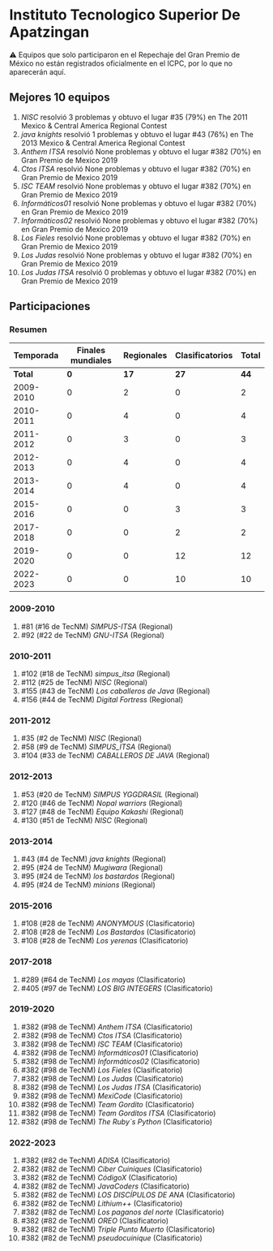 # Instituto Tecnologico Superior De Apatzingan

:warning: Equipos que solo participaron en el Repechaje del Gran Premio de México no están registrados oficialmente en el ICPC, por lo que no aparecerán aquí.

## Mejores 10 equipos

1. _NISC_ resolvió 3 problemas y obtuvo el lugar #35 (79%) en The 2011 Mexico & Central America Regional Contest
1. _java knights_ resolvió 1 problemas y obtuvo el lugar #43 (76%) en The 2013 Mexico & Central America Regional Contest
1. _Anthem ITSA_ resolvió None problemas y obtuvo el lugar #382 (70%) en Gran Premio de Mexico 2019
1. _Ctos ITSA_ resolvió None problemas y obtuvo el lugar #382 (70%) en Gran Premio de Mexico 2019
1. _ISC TEAM_ resolvió None problemas y obtuvo el lugar #382 (70%) en Gran Premio de Mexico 2019
1. _Informáticos01_ resolvió None problemas y obtuvo el lugar #382 (70%) en Gran Premio de Mexico 2019
1. _Informáticos02_ resolvió None problemas y obtuvo el lugar #382 (70%) en Gran Premio de Mexico 2019
1. _Los Fieles_ resolvió None problemas y obtuvo el lugar #382 (70%) en Gran Premio de Mexico 2019
1. _Los Judas_ resolvió None problemas y obtuvo el lugar #382 (70%) en Gran Premio de Mexico 2019
1. _Los Judas ITSA_ resolvió 0 problemas y obtuvo el lugar #382 (70%) en Gran Premio de Mexico 2019

## Participaciones

### Resumen

| Temporada | Finales mundiales | Regionales | Clasificatorios | Total |
| --- | --- | --- | --- | --- |
| **Total** | **0** | **17** | **27** | **44** |
| 2009-2010 | 0 | 2 | 0 | 2 |
| 2010-2011 | 0 | 4 | 0 | 4 |
| 2011-2012 | 0 | 3 | 0 | 3 |
| 2012-2013 | 0 | 4 | 0 | 4 |
| 2013-2014 | 0 | 4 | 0 | 4 |
| 2015-2016 | 0 | 0 | 3 | 3 |
| 2017-2018 | 0 | 0 | 2 | 2 |
| 2019-2020 | 0 | 0 | 12 | 12 |
| 2022-2023 | 0 | 0 | 10 | 10 |

### 2009-2010

1. #81 (#16 de TecNM) _SIMPUS-ITSA_ (Regional)
1. #92 (#22 de TecNM) _GNU-ITSA_ (Regional)

### 2010-2011

1. #102 (#18 de TecNM) _simpus_itsa_ (Regional)
1. #112 (#25 de TecNM) _NISC_ (Regional)
1. #155 (#43 de TecNM) _Los caballeros de Java_ (Regional)
1. #156 (#44 de TecNM) _Digital Fortress_ (Regional)

### 2011-2012

1. #35 (#2 de TecNM) _NISC_ (Regional)
1. #58 (#9 de TecNM) _SIMPUS_ITSA_ (Regional)
1. #104 (#33 de TecNM) _CABALLEROS DE JAVA_ (Regional)

### 2012-2013

1. #53 (#20 de TecNM) _SIMPUS YGGDRASIL_ (Regional)
1. #120 (#46 de TecNM) _Nopal warriors_ (Regional)
1. #127 (#48 de TecNM) _Equipo Kakashi_ (Regional)
1. #130 (#51 de TecNM) _NISC_ (Regional)

### 2013-2014

1. #43 (#4 de TecNM) _java knights_ (Regional)
1. #95 (#24 de TecNM) _Mugiwara_ (Regional)
1. #95 (#24 de TecNM) _los bastardos_ (Regional)
1. #95 (#24 de TecNM) _minions_ (Regional)

### 2015-2016

1. #108 (#28 de TecNM) _ANONYMOUS_ (Clasificatorio)
1. #108 (#28 de TecNM) _Los Bastardos_ (Clasificatorio)
1. #108 (#28 de TecNM) _Los yerenas_ (Clasificatorio)

### 2017-2018

1. #289 (#64 de TecNM) _Los mayas_ (Clasificatorio)
1. #405 (#97 de TecNM) _LOS BIG INTEGERS_ (Clasificatorio)

### 2019-2020

1. #382 (#98 de TecNM) _Anthem ITSA_ (Clasificatorio)
1. #382 (#98 de TecNM) _Ctos ITSA_ (Clasificatorio)
1. #382 (#98 de TecNM) _ISC TEAM_ (Clasificatorio)
1. #382 (#98 de TecNM) _Informáticos01_ (Clasificatorio)
1. #382 (#98 de TecNM) _Informáticos02_ (Clasificatorio)
1. #382 (#98 de TecNM) _Los Fieles_ (Clasificatorio)
1. #382 (#98 de TecNM) _Los Judas_ (Clasificatorio)
1. #382 (#98 de TecNM) _Los Judas ITSA_ (Clasificatorio)
1. #382 (#98 de TecNM) _MexiCode_ (Clasificatorio)
1. #382 (#98 de TecNM) _Team Gordito_ (Clasificatorio)
1. #382 (#98 de TecNM) _Team Gorditos ITSA_ (Clasificatorio)
1. #382 (#98 de TecNM) _The Ruby`s Python_ (Clasificatorio)

### 2022-2023

1. #382 (#82 de TecNM) _ADISA_ (Clasificatorio)
1. #382 (#82 de TecNM) _Ciber Cuiniques_ (Clasificatorio)
1. #382 (#82 de TecNM) _CódigoX_ (Clasificatorio)
1. #382 (#82 de TecNM) _JavaCoders_ (Clasificatorio)
1. #382 (#82 de TecNM) _LOS DISCÍPULOS DE ANA_ (Clasificatorio)
1. #382 (#82 de TecNM) _Lithium++_ (Clasificatorio)
1. #382 (#82 de TecNM) _Los paganos del norte_ (Clasificatorio)
1. #382 (#82 de TecNM) _OREO_ (Clasificatorio)
1. #382 (#82 de TecNM) _Triple Punto Muerto_ (Clasificatorio)
1. #382 (#82 de TecNM) _pseudocuinique_ (Clasificatorio)



